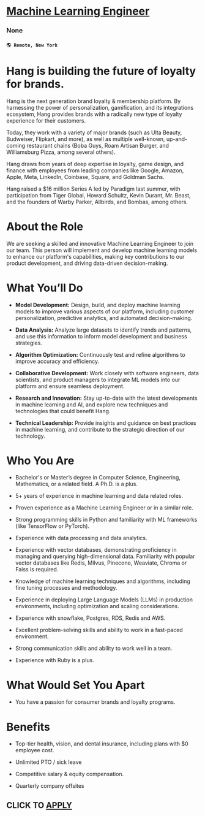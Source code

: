 # [Machine Learning Engineer](https://www.remotewlb.com/apply/machine-learning-engineer-133936)  
### None  
#### `🌎 Remote, New York`  

# **Hang is building the future of loyalty for brands.**

Hang is the next generation brand loyalty & membership platform. By harnessing the power of personalization, gamification, and its integrations ecosystem, Hang provides brands with a radically new type of loyalty experience for their customers.

Today, they work with a variety of major brands (such as Ulta Beauty, Budweiser, Flipkart, and more), as well as multiple well-known, up-and-coming restaurant chains (Boba Guys, Roam Artisan Burger, and Williamsburg Pizza, among several others).

Hang draws from years of deep expertise in loyalty, game design, and finance with employees from leading companies like Google, Amazon, Apple, Meta, LinkedIn, Coinbase, Square, and Goldman Sachs.

Hang raised a $16 million Series A led by Paradigm last summer, with participation from Tiger Global, Howard Schultz, Kevin Durant, Mr. Beast, and the founders of Warby Parker, Allbirds, and Bombas, among others.

#  **About the Role**

We are seeking a skilled and innovative Machine Learning Engineer to join our team. This person will implement and develop machine learning models to enhance our platform's capabilities, making key contributions to our product development, and driving data-driven decision-making.

#  **What You’ll Do**

  *  **Model Development:** Design, build, and deploy machine learning models to improve various aspects of our platform, including customer personalization, predictive analytics, and automated decision-making.

  *  **Data Analysis:** Analyze large datasets to identify trends and patterns, and use this information to inform model development and business strategies.

  *  **Algorithm Optimization:** Continuously test and refine algorithms to improve accuracy and efficiency.

  *  **Collaborative Development:** Work closely with software engineers, data scientists, and product managers to integrate ML models into our platform and ensure seamless deployment.

  *  **Research and Innovation:** Stay up-to-date with the latest developments in machine learning and AI, and explore new techniques and technologies that could benefit Hang.

  *  **Technical Leadership:** Provide insights and guidance on best practices in machine learning, and contribute to the strategic direction of our technology.

#  **Who You Are**

  * Bachelor's or Master’s degree in Computer Science, Engineering, Mathematics, or a related field. A Ph.D. is a plus.

  * 5+ years of experience in machine learning and data related roles.

  * Proven experience as a Machine Learning Engineer or in a similar role.

  * Strong programming skills in Python and familiarity with ML frameworks (like TensorFlow or PyTorch).

  * Experience with data processing and data analytics.

  * Experience with vector databases, demonstrating proficiency in managing and querying high-dimensional data. Familiarity with popular vector databases like Redis, Milvus, Pinecone, Weaviate, Chroma or Faiss is required.

  * Knowledge of machine learning techniques and algorithms, including fine tuning processes and methodology.

  * Experience in deploying Large Language Models (LLMs) in production environments, including optimization and scaling considerations.

  * Experience with snowflake, Postgres, RDS, Redis and AWS.

  * Excellent problem-solving skills and ability to work in a fast-paced environment.

  * Strong communication skills and ability to work well in a team.

  * Experience with Ruby is a plus.

#  **What Would Set You Apart**

  * You have a passion for consumer brands and loyalty programs.

# Benefits

  * Top-tier health, vision, and dental insurance, including plans with $0 employee cost.

  * Unlimited PTO / sick leave

  * Competitive salary & equity compensation.

  * Quarterly company offsites

  
## CLICK TO [APPLY](https://www.remotewlb.com/apply/machine-learning-engineer-133936)

